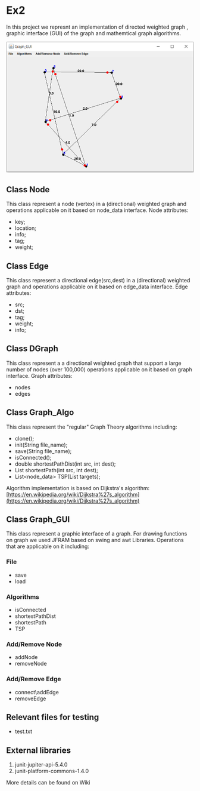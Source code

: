 # Ex2
In this project we represnt an implementation of directed weighted graph , graphic interface (GUI) of the graph and mathemtical graph algorithms.

![alt text](resources/graph_screenshot.PNG "graph_example")

## Class Node
This class represent a node (vertex) in a (directional) weighted graph and operations applicable on it based on node_data interface.
Node attributes:
- key;
- location;
- info;
- tag;
- weight;

## Class Edge
This class represent a directional edge(src,dest) in a (directional) weighted graph and operations applicable on it based on edge_data interface.
Edge attributes:
- src;
- dst;
- tag;
- weight;
- info;

## Class DGraph
This class represent a a directional weighted graph that support a large number of nodes (over 100,000) operations applicable on it based on graph interface.
Graph attributes:
- nodes
- edges

## Class Graph_Algo
This class represent the "regular" Graph Theory algorithms including:
- clone();
- init(String file_name);
- save(String file_name);
- isConnected();
- double shortestPathDist(int src, int dest);
- List<Node> shortestPath(int src, int dest); 
- List<node_data> TSP(List<Integer> targets);

Algorithm implementation is based on Dijkstra's algorithm:
[https://en.wikipedia.org/wiki/Dijkstra%27s_algorithm](https://en.wikipedia.org/wiki/Dijkstra%27s_algorithm)

## Class Graph_GUI
This class represent a graphic interface of a graph. For drawing functions on graph we used JFRAM based on swing and awt Libraries. 
Operations that are applicable on it including:

### File
- save
- load
		
### Algorithms
- isConnected
- shortestPathDist
- shortestPath
- TSP	
		
### Add/Remove Node
- addNode
- removeNode
		
### Add/Remove Edge
- connect\addEdge
- removeEdge
		
## Relevant files for testing 
- test.txt

## External libraries
1. junit-jupiter-api-5.4.0
2. junit-platform-commons-1.4.0


More details can be found on Wiki

	
	
